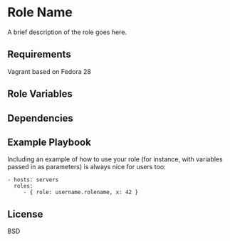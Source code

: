 Role Name
=========

A brief description of the role goes here.

Requirements
------------

Vagrant based on Fedora 28

Role Variables
--------------



Dependencies
------------


Example Playbook
----------------

Including an example of how to use your role (for instance, with variables passed in as parameters) is always nice for users too:

    - hosts: servers
      roles:
         - { role: username.rolename, x: 42 }

License
-------

BSD


